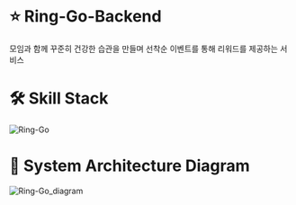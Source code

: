 # ⭐ Ring-Go-Backend
모임과 함께 꾸준히 건강한 습관을 만들며 선착순 이벤트를 통해 리워드를 제공하는 서비스

# 🛠 Skill Stack
![Ring-Go](https://github.com/user-attachments/assets/21f081f7-a961-485e-a447-89e59aaeaf83)


# 🧩 System Architecture Diagram
![Ring-Go_diagram](https://github.com/user-attachments/assets/b980394f-d7dd-4259-bc50-8aa3a24e419f)

